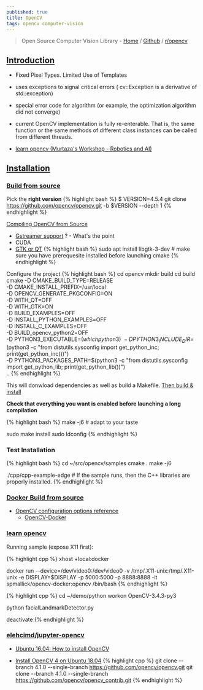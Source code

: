 ```yaml
---
published: true
title: OpenCV
tags: opencv computer-vision
---
```

>  Open Source Computer Vision Library - [Home](https://opencv.org) / [Github](https://github.com/opencv/opencv) / [r/opencv](https://www.reddit.com/r/opencv/)
    
    
## [Introduction](https://docs.opencv.org/master/d1/dfb/intro.html)
- Fixed Pixel Types. Limited Use of Templates
- uses exceptions to signal critical errors ( cv::Exception is a derivative of std::exception)
- special error code for algorithm (or example, the optimization algorithm did not converge)
- current OpenCV implementation is fully re-enterable. That is, the same function or the same methods of different class instances can be called from different threads.
    
- [learn opencv (Murtaza's Workshop - Robotics and AI)](https://www.youtube.com/watch?v=WQeoO7MI0Bs)

## [Installation](https://docs.opencv.org/4.1.0/d7/d9f/tutorial_linux_install.html)

### [Build from source](https://docs.opencv.org/4.x/d7/d9f/tutorial_linux_install.html)

Pick the **right version**
{% highlight bash %}
$ VERSION=4.5.4 git clone https://github.com/opencv/opencv.git -b $VERSION --depth 1
{% endhighlight %}

[Compiling OpenCV from Source](https://developer.ridgerun.com/wiki/index.php?title=Compiling_OpenCV_from_Source)
- [Gstreamer support](https://github.com/mad4ms/python-opencv-gstreamer-examples) ? - What's the point
- CUDA
- [GTK or QT](https://stackoverflow.com/questions/58370077/how-can-i-enable-gtk-for-opencv-in-cmake) 
{% highlight bash %}
sudo apt install libgtk-3-dev	# make sure you have prerequesite installed before launching cmake
{% endhighlight %}


Configure the project
{% highlight bash %}
cd opencv
mkdir build
cd build
cmake -D CMAKE_BUILD_TYPE=RELEASE \
-D CMAKE_INSTALL_PREFIX=/usr/local \
-D OPENCV_GENERATE_PKGCONFIG=ON \
-D WITH_QT=OFF \
-D WITH_GTK=ON \
-D BUILD_EXAMPLES=OFF \
-D INSTALL_PYTHON_EXAMPLES=OFF \
-D INSTALL_C_EXAMPLES=OFF \
-D BUILD_opencv_python2=OFF \
-D PYTHON3_EXECUTABLE=$(which python3) \
-D PYTHON3_INCLUDE_DIR=$(python3 -c "from distutils.sysconfig import get_python_inc; print(get_python_inc())") \
-D PYTHON3_PACKAGES_PATH=$(python3 -c "from distutils.sysconfig import get_python_lib; print(get_python_lib())") \
 ..
{% endhighlight %}

This will donwload dependencies as well as build a Makefile.
[Then build & install](https://riptutorial.com/opencv/example/15781/build-and-install-opencv-from-source)

**Check that everything you want is enabled before launching a long compilation**

{% highlight bash %}
make -j6 # adapt to your taste

sudo make install
sudo ldconfig
{% endhighlight %}

### Test Installation

{% highlight bash %}
cd ~/src/opencv/samples
cmake .
make -j6

./cpp/cpp-example-edge	# If the sample runs, then the C++ libraries are properly installed.
{% endhighlight %}

### [Docker Build from source](https://github.com/yduf/opencv-docker)
- [OpenCV configuration options reference ](https://docs.opencv.org/4.5.3/db/d05/tutorial_config_reference.html)
	- [ OpenCV-Docker](https://github.com/vishwesh5/OpenCV-Docker/blob/master/installOpenCV-4-1.sh)

### [learn opencv](https://www.learnopencv.com/install-opencv-docker-image-ubuntu-macos-windows/)
Running sample (expose X11 first):

{% highlight cpp %}
xhost +local:docker

docker run --device=/dev/video0:/dev/video0 -v /tmp/.X11-unix:/tmp/.X11-unix -e DISPLAY=$DISPLAY -p 5000:5000 -p 8888:8888 -it spmallick/opencv-docker:opencv /bin/bash
{% endhighlight %}

{% highlight cpp %}
cd ~/demo/python
workon OpenCV-3.4.3-py3

python facialLandmarkDetector.py

deactivate
{% endhighlight %}

### [elehcimd/jupyter-opencv](https://github.com/elehcimd/jupyter-opencv)
- [Ubuntu 16.04: How to install OpenCV](https://www.pyimagesearch.com/2016/10/24/ubuntu-16-04-how-to-install-opencv/)

- [Install OpenCV 4 on Ubuntu 18.04](https://www.learnopencv.com/install-opencv-4-on-ubuntu-18-04/)
{% highlight cpp %}
git clone --branch 4.1.0 --single-branch https://github.com/opencv/opencv.git
git clone --branch 4.1.0 --single-branch https://github.com/opencv/opencv_contrib.git
{% endhighlight %}
